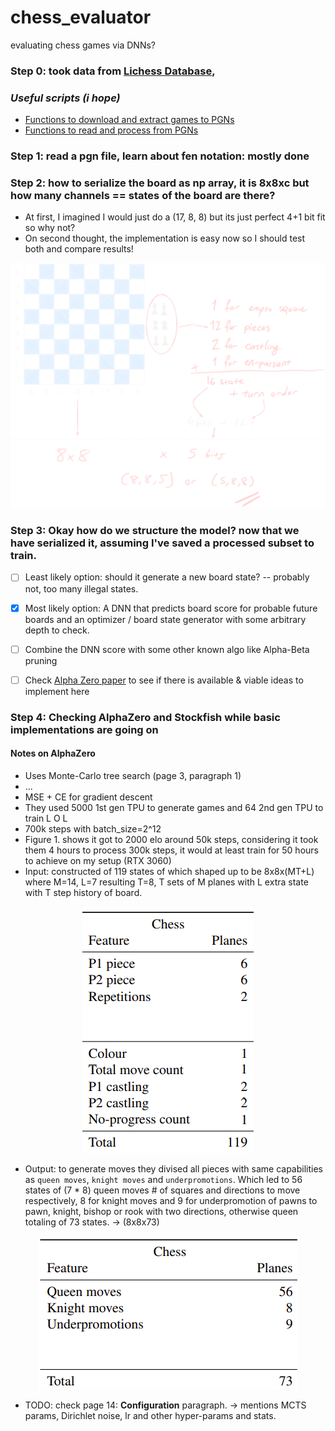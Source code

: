 # chess_evaluator
evaluating chess games via DNNs?



### Step 0: took data from [Lichess Database](https://database.lichess.org/#standard_games),

### <em>Useful scripts (i hope) </em>
- [Functions to download and extract games to PGNs](utils/download_games.py)
- [Functions to read and process from PGNs](utils/read_games.py)


### Step 1: read a pgn file, learn about fen notation: mostly done

### Step 2: how to serialize the board as np array, it is 8x8xc but how many channels == states of the board are there?

- At first, I imagined I would just do a (17, 8, 8) but its just perfect 4+1 bit fit so why not? 
- On second thought, the implementation is easy now so I should test both and compare results!

<img src="assets/board_to_bits.svg">


### Step 3: Okay how do we structure the model? now that we have serialized it, assuming I've saved a processed subset to train.


* [ ] Least likely option: should it generate a new board state? -- probably not, too many illegal states.
* [x] Most likely option: A DNN that predicts board score for probable future boards and an optimizer / board state generator with some arbitrary depth to check.
* [ ] Combine the DNN score with some other known algo like Alpha-Beta pruning
* [ ] Check [Alpha Zero paper](https://arxiv.org/pdf/1712.01815) to see if there is available & viable ideas to implement here 


### Step 4: Checking AlphaZero and Stockfish while basic implementations are going on

#### Notes on AlphaZero
- Uses Monte-Carlo tree search (page 3, paragraph 1)
- ...
- MSE + CE for gradient descent
- They used 5000 1st gen TPU to generate games and 64 2nd gen TPU to train L O L
- 700k steps with batch_size=2^12
- Figure 1. shows it got to 2000 elo around 50k steps, considering it took them 4 hours to process 300k steps, it would at least train for 50 hours to achieve on my setup (RTX 3060)
- Input: constructed of 119 states of which shaped up to be 8x8x(MT+L)
where M=14, L=7 resulting T=8, T sets of M planes with L extra state with T step history of board.

<p Align="center"> <img src="assets/alphazero_inputstate.png"> </p>

- Output: to generate moves they divised all pieces with same capabilities as `queen moves`, `knight moves` and `underpromotions`. Which led to 56 states of (7 * 8) queen moves # of squares and directions to move respectively, 8 for knight moves and 9 for underpromotion of pawns to pawn, knight, bishop or rook with two directions, otherwise queen totaling of 73 states. -> (8x8x73)

<p Align="center"> <img src="assets/alphazero_outputstate.png"> </p>

- TODO: check page 14: **Configuration** paragraph. -> mentions MCTS params, Dirichlet noise, lr and other hyper-params and stats.